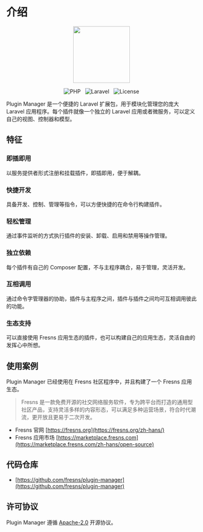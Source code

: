 # 介绍

<p align="center"><img src="https://assets.fresns.com/images/icons/pm.png" width="150"></p>

<p align="center">
<img src="https://img.shields.io/badge/PHP-%5E8.0-blueviolet" alt="PHP" style="display:inline;">
<img src="https://img.shields.io/badge/Laravel-9.x%7C10.x%7C11.x-orange" alt="Laravel" style="display:inline;margin:0 8px;">
<img src="https://img.shields.io/badge/License-Apache--2.0-green" alt="License" style="display:inline;">
</p>

Plugin Manager 是一个便捷的 Laravel 扩展包，用于模块化管理您的庞大 Laravel 应用程序。每个插件就像一个独立的 Laravel 应用或者微服务，可以定义自己的视图、控制器和模型。

## 特征

### 即插即用

以服务提供者形式注册和挂载插件，即插即用，便于解耦。

### 快捷开发

具备开发、控制、管理等指令，可以方便快捷的在命令行构建插件。

### 轻松管理

通过事件监听的方式执行插件的安装、卸载、启用和禁用等操作管理。

### 独立依赖

每个插件有自己的 Composer 配置，不与主程序耦合，易于管理，灵活开发。

### 互相调用

通过命令字管理器的协助，插件与主程序之间，插件与插件之间均可互相调用彼此的功能。

### 生态支持

可以直接使用 Fresns 应用生态的插件，也可以构建自己的应用生态，灵活自由的发挥心中所想。

## 使用案例

Plugin Manager 已经使用在 Fresns 社区程序中，并且构建了一个 Fresns 应用生态。

> Fresns 是一款免费开源的社交网络服务软件，专为跨平台而打造的通用型社区产品，支持灵活多样的内容形态，可以满足多种运营场景，符合时代潮流，更开放且更易于二次开发。

- Fresns 官网 [https://fresns.org](https://fresns.org/zh-hans/)
- Fresns 应用市场 [https://marketplace.fresns.com](https://marketplace.fresns.com/zh-hans/open-source)

## 代码仓库

- [https://github.com/fresns/plugin-manager](https://github.com/fresns/plugin-manager)

## 许可协议

Plugin Manager 遵循 [Apache-2.0](https://github.com/fresns/plugin-manager/blob/2.x/LICENSE) 开源协议。
